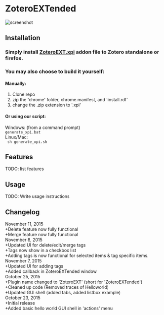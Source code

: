 # ZoteroEXTended

![screenshot](http://i.imgur.com/qooTFVi.png)

## Installation

### Simply install [ZoteroEXT.xpi](https://github.com/CSCC01-Fall2015/team02-course-project/releases/download/0.01a/ZoteroEXT.xpi) addon file to Zotero standalone or firefox.

### You may also choose to build it yourself:

#### Manually:

1. Clone repo<br/>
2. zip the 'chrome' folder, chrome.manifest, and 'install.rdf'<br/>
3. change the .zip extension to '.xpi'<br/>

#### Or using our script:

Windows: (from a command prompt)<br/>
```generate_xpi.bat```<br/>
Linux/Mac: <br/>
``` sh generate_xpi.sh```

## Features

TODO: list features

## Usage

TODO: Write usage instructions

## Changelog

November 11, 2015 
<br />
+Delete feature now fully functional
<br />
+Merge feature now fully functional
<br />
November 8, 2015 
<br />
+Updated UI for delete/edit/merge tags
<br />
+Tags now show in a checkbox list
<br />
+Adding tags is now functional for selected items & tag specific items.
<br />
November 7, 2015 
<br />
+Updated UI for adding tags 
<br />
+Added callback in ZoteroEXTended window 
<br />
October 25, 2015
<br />
+Plugin name changed to 'ZoteroEXT' (short for 'ZoteroEXTended') 
<br />
+Cleaned up code (Removed traces of Helloworld)
<br/>
+Updated GUI shell (added tabs, added listbox example)
<br/>
October 23, 2015
<br />
+Initial release 
<br />
+Added basic hello world GUI shell in 'actions' menu